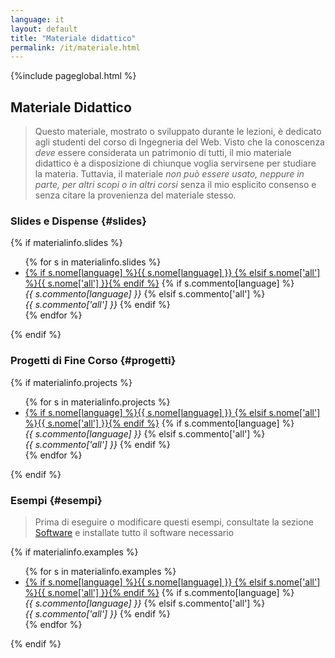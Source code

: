 ```yaml
---
language: it
layout: default
title: "Materiale didattico"
permalink: /it/materiale.html
---
```


{%include pageglobal.html %}

## Materiale Didattico

> Questo materiale, mostrato o sviluppato durante le lezioni, è dedicato agli studenti del corso di Ingegneria del Web.
Visto che la conoscenza *deve* essere considerata un patrimonio di tutti, il mio materiale didattico è a disposizione di
chiunque voglia servirsene per studiare la materia. Tuttavia, il materiale *non può essere usato, neppure in parte, per altri scopi o in altri corsi* senza il mio esplicito consenso e senza citare la provenienza del materiale stesso. 

### Slides e Dispense  {#slides}

{% if materialinfo.slides %}
<ul>
{% for s in materialinfo.slides %}<li> 
<a href="{{ s.url }}">{% if s.nome[language] %}{{ s.nome[language] }}
{% elsif s.nome['all'] %}{{ s.nome['all'] }}{% endif %}</a>
{% if s.commento[language] %}   <br/><em>{{ s.commento[language] }}</em>
{% elsif s.commento['all'] %}   <br/><em>{{ s.commento['all'] }}</em> 
{% endif %}</li>{% endfor %}
</ul>
{% endif %}

### Progetti di Fine Corso  {#progetti}

{% if materialinfo.projects %}
<ul>
{% for s in materialinfo.projects %}<li> 
<a href="{{ s.url }}">{% if s.nome[language] %}{{ s.nome[language] }}
{% elsif s.nome['all'] %}{{ s.nome['all'] }}{% endif %}</a>
{% if s.commento[language] %}   <br/><em>{{ s.commento[language] }}</em>
{% elsif s.commento['all'] %}   <br/><em>{{ s.commento['all'] }}</em> 
{% endif %}</li>{% endfor %}
</ul>
{% endif %}

### Esempi  {#esempi}

> Prima di eseguire o modificare questi esempi, consultate la sezione [Software](/it/risorse#software)
e installate tutto il software necessario

{% if materialinfo.examples %}
<ul>
{% for s in materialinfo.examples %}<li> 
<a href="{{ s.url }}">{% if s.nome[language] %}{{ s.nome[language] }}
{% elsif s.nome['all'] %}{{ s.nome['all'] }}{% endif %}</a>
{% if s.commento[language] %}   <br/><em>{{ s.commento[language] }}</em>
{% elsif s.commento['all'] %}   <br/><em>{{ s.commento['all'] }}</em> 
{% endif %}</li>{% endfor %}
</ul>
{% endif %}
  
 